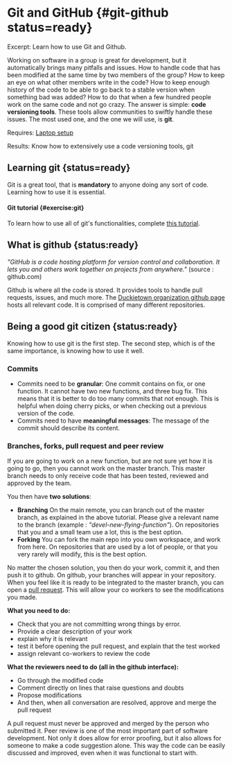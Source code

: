# Git and GitHub {#git-github status=ready}

Excerpt: Learn how to use Git and Github.

Working on software in a group is great for development, but it automatically brings many pitfalls and issues.
How to handle code that has been modified at the same time by two members of the group? How to keep an eye on what other members write in the code? How to keep enough history of the code to be able to go back to a stable version when something bad was added? How to do that when a few hundred people work on the same code and not go crazy. The answer is simple: **code versioning tools**. These tools allow communities to swiftly handle these issues. The most used one, and the one we will use, is **git**.


<div class='requirements' markdown='1'>

  Requires: [Laptop setup](+opmanual_duckiebot#laptop-setup)
  
  Results: Know how to extensively use a code versioning tools, git
  
</div>


<minitoc/>

## Learning git {status=ready}

Git is a great tool, that is **mandatory** to anyone doing any sort of code. Learning how to use it is essential.

#### Git tutorial {#exercise:git}

To learn how to use all of git's functionalities, complete [this tutorial](https://learngitbranching.js.org/). 

## What is github {status:ready}

*"GitHub is a code hosting platform for version control and collaboration. It lets you and others work together on projects from anywhere."* (source : github.com)

Github is where all the code is stored. It provides tools to handle pull requests, issues, and much more. The [Duckietown organization github page](https://github.com/duckietown) hosts all relevant code. It is comprised of many different repositories.

## Being a good git citizen {status:ready}

Knowing how to use git is the first step. The second step, which is of the same importance, is knowing how to use it well.

### Commits

- Commits need to be **granular**: One commit contains on fix, or one function. It cannot have two new functions, and three bug fix. This means that it is better to do too many commits that not enough. This is helpful when doing cherry picks, or when checking out a previous version of the code.
- Commits need to have **meaningful messages**: The message of the commit should describe its content.

### Branches, forks, pull request and peer review

If you are going to work on a new function, but are not sure yet how it is going to go, then you cannot work on the master branch. This master branch needs to only receive code that has been tested, reviewed and approved by the team.

You then have **two solutions**:

- **Branching** On the main remote, you can branch out of the master branch, as explained in the above tutorial. Please give a relevant name to the branch (example : *"devel-new-flying-function"*). On repositories that you and a small team use a lot, this is the best option.
- **Forking** You can fork the main repo into you own workspace, and work from here. On repositories that are used by a lot of people, or that you very rarely will modify, this is the best option.

No matter the chosen solution, you then do your work, commit it, and then push it to github. On github, your branches will appear in your repository. When you feel like it is ready to be integrated to the master branch, you can open a [pull request](https://help.github.com/en/articles/about-pull-requests). This will allow your co workers to see the modifications you made.

**What you need to do:**

- Check that you are not committing wrong things by error.
- Provide a clear description of your work
- explain why it is relevant
- test it before opening the pull request, and explain that the test worked
- assign relevant co-workers to review the code

**What the reviewers need to do (all in the github interface):**

- Go through the modified code
- Comment directly on lines that raise questions and doubts
- Propose modifications
- And then, when all conversation are resolved, approve and merge the pull request

A pull request must never be approved and merged by the person who submitted it. Peer review is one of the most important part of software development. Not only it does allow for error proofing, but it also allows for someone to make a code suggestion alone. This way the code can be easily discussed and improved, even when it was functional to start with.
